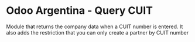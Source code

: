 # Odoo Argentina - Query CUIT

Module that returns the company data when a CUIT number is entered.
It also adds the restriction that you can only create a partner by CUIT number
